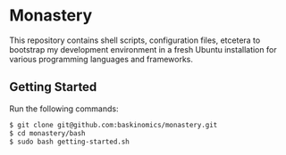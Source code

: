 # Monastery

This repository contains shell scripts, configuration files, etcetera to bootstrap my development environment in a fresh Ubuntu installation for various programming languages and frameworks.



## Getting Started

Run the following commands:

```bash
$ git clone git@github.com:baskinomics/monastery.git
$ cd monastery/bash
$ sudo bash getting-started.sh
```